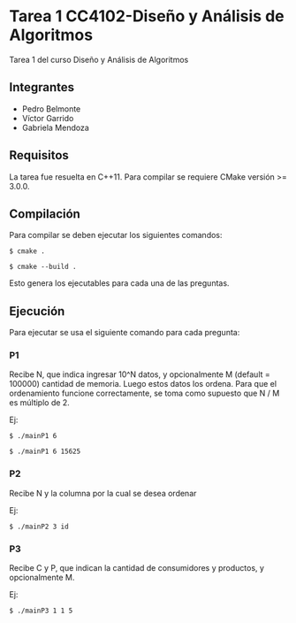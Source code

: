 # Tarea 1 CC4102-Diseño y Análisis de Algoritmos
Tarea 1 del curso Diseño y Análisis de Algoritmos

## Integrantes
* Pedro Belmonte
* Víctor Garrido
* Gabriela Mendoza

## Requisitos
La tarea fue resuelta en C++11. Para compilar se requiere CMake versión >= 3.0.0.

## Compilación
Para compilar se deben ejecutar los siguientes comandos:

```
$ cmake .
```

```
$ cmake --build .
```

Esto genera los ejecutables para cada una de las preguntas.
## Ejecución
Para ejecutar se usa el siguiente comando para cada pregunta:
### P1
Recibe N, que indica ingresar 10^N datos, y opcionalmente M (default = 100000) cantidad de memoria. Luego estos datos los ordena. Para que el ordenamiento funcione correctamente, se toma como supuesto que N / M es múltiplo de 2.

Ej:
```
$ ./mainP1 6
```
```
$ ./mainP1 6 15625
```
### P2 
Recibe N y la columna por la cual se desea ordenar

Ej:
```
$ ./mainP2 3 id
```
### P3
Recibe C y P, que indican la cantidad de consumidores y productos, y opcionalmente M.

Ej:
```
$ ./mainP3 1 1 5
```
